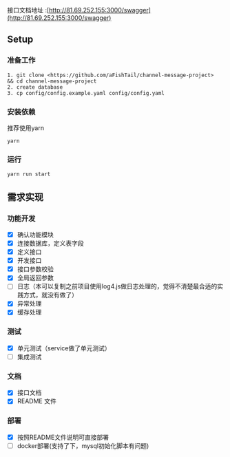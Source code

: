 接口文档地址 :[http://81.69.252.155:3000/swagger](http://81.69.252.155:3000/swagger)
## Setup

### 准备工作

```
1. git clone <https://github.com/aFishTail/channel-message-project>  && cd channel-message-project
2. create database
3. cp config/config.example.yaml config/config.yaml
```

### 安装依赖

推荐使用yarn

```
yarn
```

### 运行

```
yarn run start
```

## 需求实现

### 功能开发

- [x] 确认功能模块
- [x] 连接数据库，定义表字段
- [x] 定义接口
- [x] 开发接口
- [x] 接口参数校验
- [x] 全局返回参数
- [ ] 日志（本可以复制之前项目使用log4.js做日志处理的，觉得不清楚最合适的实践方式，就没有做了）
- [x] 异常处理
- [x] 缓存处理

### 测试

- [x] 单元测试（service做了单元测试）
- [ ] 集成测试

### 文档

- [x] 接口文档
- [x] README 文件

### 部署

- [x] 按照README文件说明可直接部署
- [ ] docker部署(支持了下，mysql初始化脚本有问题)
